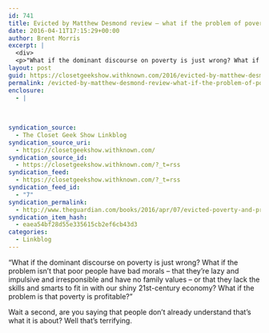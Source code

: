 ```yaml
---
id: 741
title: Evicted by Matthew Desmond review – what if the problem of poverty is that it’s profitable to other people? | Books | The Guardian
date: 2016-04-11T17:15:29+00:00
author: Brent Morris
excerpt: |
  <div>
  <p>"What if the dominant discourse on poverty is just wrong? What if the problem isn&rsquo;t that poor people have bad morals &ndash; that they&rsquo;re lazy and impulsive and irresponsible and have no family values &ndash; or that they lack the skills and smarts to fit in with our shiny 21st-century economy? What if the problem is that poverty is profitable?"</p><p>Wait a second, are you saying that people don't already understand that's what it is about? Well that's terrifying.&nbsp;</p></div>
layout: post
guid: https://closetgeekshow.withknown.com/2016/evicted-by-matthew-desmond-review-what-if-the-problem-of
permalink: /evicted-by-matthew-desmond-review-what-if-the-problem-of-poverty-is-that-its-profitable-to-other-people-books-the-guardian/
enclosure:
  - |
    
    
    
syndication_source:
  - The Closet Geek Show Linkblog
syndication_source_uri:
  - https://closetgeekshow.withknown.com/
syndication_source_id:
  - https://closetgeekshow.withknown.com/?_t=rss
syndication_feed:
  - https://closetgeekshow.withknown.com/?_t=rss
syndication_feed_id:
  - "7"
syndication_permalink:
  - http://www.theguardian.com/books/2016/apr/07/evicted-poverty-and-profit-in-the-american-city-matthew-desmond-review
syndication_item_hash:
  - eaea54bf28d55e335615cb2ef6cb43d3
categories:
  - Linkblog
---
```

<div class="known-bookmark">
  <p>
    &#8220;What if the dominant discourse on poverty is just wrong? What if the problem isn’t that poor people have bad morals – that they’re lazy and impulsive and irresponsible and have no family values – or that they lack the skills and smarts to fit in with our shiny 21st-century economy? What if the problem is that poverty is profitable?&#8221;
  </p>
  
  <p>
    Wait a second, are you saying that people don&#8217;t already understand that&#8217;s what it is about? Well that&#8217;s terrifying. 
  </p>
</div>